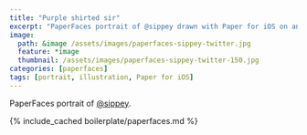 ```yaml
---
title: "Purple shirted sir"
excerpt: "PaperFaces portrait of @sippey drawn with Paper for iOS on an iPad."
image: 
  path: &image /assets/images/paperfaces-sippey-twitter.jpg 
  feature: *image
  thumbnail: /assets/images/paperfaces-sippey-twitter-150.jpg
categories: [paperfaces]
tags: [portrait, illustration, Paper for iOS]
---
```


PaperFaces portrait of [@sippey](https://twitter.com/sippey).

{% include_cached boilerplate/paperfaces.md %}
